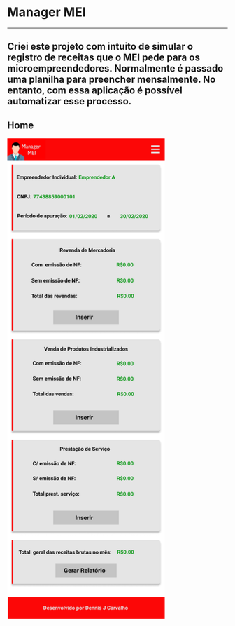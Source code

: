# Manager MEI
------------------

Criei este projeto com intuito de simular o registro de receitas que o MEI pede para os microempreendedores. Normalmente é passado uma planilha para preencher mensalmente. No entanto, com essa aplicação é possível automatizar esse processo.
--------------------


## Home
<img src="./src/assets/presentation/Main Box - Manager MEI.png" width="360" height="1097">
